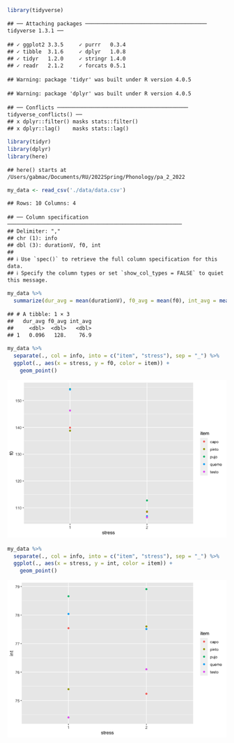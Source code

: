 
``` r
library(tidyverse)
```

    ## ── Attaching packages ─────────────────────────────────────── tidyverse 1.3.1 ──

    ## ✓ ggplot2 3.3.5     ✓ purrr   0.3.4
    ## ✓ tibble  3.1.6     ✓ dplyr   1.0.8
    ## ✓ tidyr   1.2.0     ✓ stringr 1.4.0
    ## ✓ readr   2.1.2     ✓ forcats 0.5.1

    ## Warning: package 'tidyr' was built under R version 4.0.5

    ## Warning: package 'dplyr' was built under R version 4.0.5

    ## ── Conflicts ────────────────────────────────────────── tidyverse_conflicts() ──
    ## x dplyr::filter() masks stats::filter()
    ## x dplyr::lag()    masks stats::lag()

``` r
library(tidyr)
library(dplyr)
library(here)
```

    ## here() starts at /Users/gabmac/Documents/RU/2022Spring/Phonology/pa_2_2022

``` r
my_data <- read_csv('./data/data.csv')
```

    ## Rows: 10 Columns: 4

    ## ── Column specification ────────────────────────────────────────────────────────
    ## Delimiter: ","
    ## chr (1): info
    ## dbl (3): durationV, f0, int
    ## 
    ## ℹ Use `spec()` to retrieve the full column specification for this data.
    ## ℹ Specify the column types or set `show_col_types = FALSE` to quiet this message.

``` r
my_data %>% 
  summarize(dur_avg = mean(durationV), f0_avg = mean(f0), int_avg = mean(int))
```

    ## # A tibble: 1 × 3
    ##   dur_avg f0_avg int_avg
    ##     <dbl>  <dbl>   <dbl>
    ## 1   0.096   128.    76.9

``` r
my_data %>% 
  separate(., col = info, into = c("item", "stress"), sep = "_") %>%
  ggplot(., aes(x = stress, y = f0, color = item)) +
    geom_point() 
```

![](README_files/figure-gfm/unnamed-chunk-1-1.png)<!-- -->

``` r
my_data %>% 
  separate(., col = info, into = c("item", "stress"), sep = "_") %>%
  ggplot(., aes(x = stress, y = int, color = item)) +
    geom_point() 
```

![](README_files/figure-gfm/unnamed-chunk-1-2.png)<!-- -->
